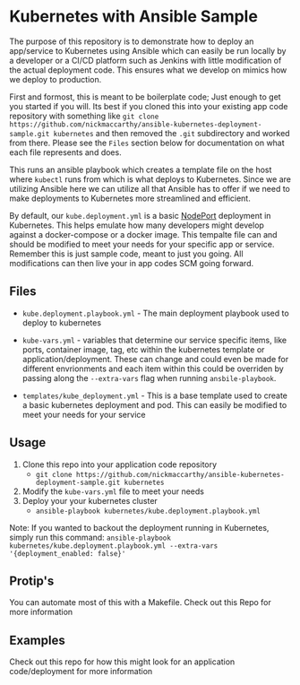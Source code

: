 # Kubernetes with Ansible Sample
The purpose of this repository is to demonstrate how to deploy an app/service to Kubernetes using Ansible which can easily be run locally by a developer or a CI/CD platform such as Jenkins with little modification of the actual deployment code.  This ensures what we develop on mimics how we deploy to production.  

First and formost, this is meant to be boilerplate code; Just enough to get you started if you will.  Its best if you cloned this into your existing app code repository with something like `git clone https://github.com/nickmaccarthy/ansible-kubernetes-deployment-sample.git kubernetes` and then removed the `.git` subdirectory and worked from there.  Please see the `Files` section below for documentation on what each file represents and does.

This runs an ansible playbook which creates a template file on the host where `kubectl` runs from which is what deploys to Kubernetes.  Since we are utilizing Ansible here we can utilize all that Ansible has to offer if we need to make deployments to Kubernetes more streamlined and efficient.

By default, our `kube.deployment.yml` is a basic [NodePort]() deployment in Kubernetes.  This helps emulate how many developers might develop against a docker-compose or a docker image.  This tempalte file can and should be modified to meet your needs for your specific app or service.  Remember this is just sample code, meant to just you going.  All modifications can then live your in app codes SCM going forward. 

## Files
* `kube.deployment.playbook.yml` - The main deployment playbook used to deploy to kubernetes

* `kube-vars.yml` - variables that determine our service specific items, like ports, container image, tag, etc within the kubernetes template or application/deployment.  These can change and could even be made for different envrionments and each item within this could be overriden by passing along the `--extra-vars` flag when running `ansbile-playbook`.

* `templates/kube_deployment.yml` - This is a base template used to create a basic kubernetes deployment and pod.  This can easily be modified to meet your needs for your service 

## Usage 
1. Clone this repo into your application code repository
    * `git clone https://github.com/nickmaccarthy/ansible-kubernetes-deployment-sample.git kubernetes`
2. Modify the `kube-vars.yml` file to meet your needs 
3. Deploy your your kubernetes cluster 
    * `ansible-playbook kubernetes/kube.deployment.playbook.yml`

Note: If you wanted to backout the deployment running in Kubernetes, simply run this command: `ansible-playbook kubernetes/kube.deployment.playbook.yml --extra-vars '{deployment_enabled: false}'`

## Protip's
You can automate most of this with a Makefile.  Check out this Repo for more information

## Examples
Check out this repo for how this might look for an application code/deployment for more information